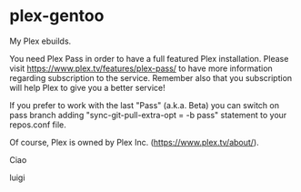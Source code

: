 # plex-gentoo

My Plex ebuilds.

You need Plex Pass in order to have a full featured Plex installation. Please visit https://www.plex.tv/features/plex-pass/ to have more information regarding subscription to the service. Remember also that you subscription will help Plex to give you a better service!

If you prefer to work with the last "Pass" (a.k.a. Beta) you can switch on pass branch adding "sync-git-pull-extra-opt = -b pass" statement to your repos.conf file.

Of course, Plex is owned by Plex Inc. (https://www.plex.tv/about/).

Ciao

luigi
